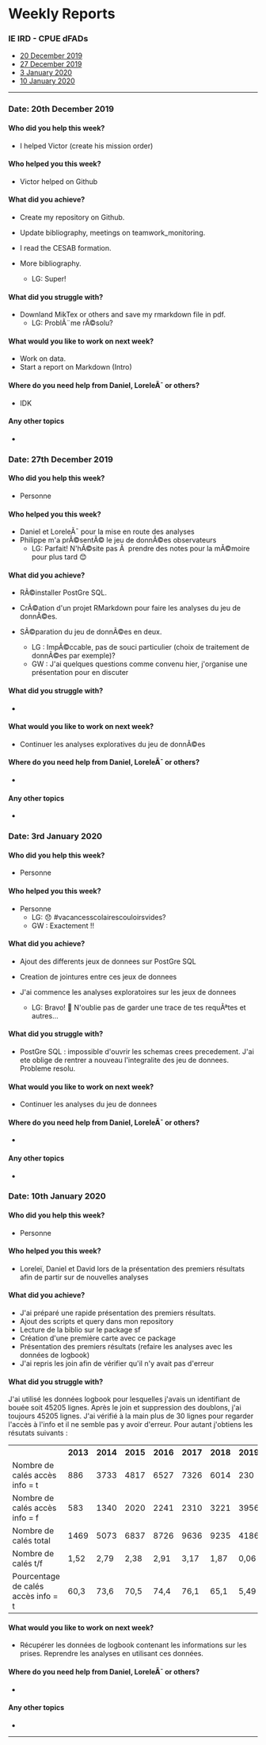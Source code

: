 # Weekly Reports

### IE IRD - CPUE dFADs
* [20 December 2019](#date-20th-december-2019)
* [27 December 2019](#date-27th-december-2019)
* [3 January 2020](#date-3rd-january-2020)
* [10 January 2020](#date-10th-january-2020)


-------------------------------------------------------------------
### Date: 20th December 2019


#### Who did you help this week?

* I helped Victor (create his mission order)

#### Who helped you this week?

* Victor helped on Github

#### What did you achieve?

* Create my repository on Github.
* Update bibliography, meetings on teamwork_monitoring.
* I read the CESAB formation.
* More bibliography.

  * LG: Super!

#### What did you struggle with?

* Downland MikTex or others and save my rmarkdown file in pdf.
  * LG: ProblÃ¨me rÃ©solu?

#### What would you like to work on next week?

* Work on data.
* Start a report on Markdown (Intro)

#### Where do you need help from Daniel, LoreleÃ¯ or others?

* IDK

#### Any other topics

* 

### Date: 27th December 2019


#### Who did you help this week?

* Personne

#### Who helped you this week?

* Daniel et LoreleÃ¯ pour la mise en route des analyses
* Philippe m'a prÃ©sentÃ© le jeu de donnÃ©es observateurs
  * LG: Parfait! N'hÃ©site pas Ã  prendre des notes pour la mÃ©moire pour plus tard :blush:

#### What did you achieve?

* RÃ©installer PostGre SQL.
* CrÃ©ation d'un projet RMarkdown pour faire les analyses du jeu de donnÃ©es.
* SÃ©paration du jeu de donnÃ©es en deux. 

  * LG : ImpÃ©ccable, pas de souci particulier (choix de traitement de donnÃ©es par exemple)?
  * GW : J'ai quelques questions comme convenu hier, j'organise une présentation pour en discuter

#### What did you struggle with?

* 

#### What would you like to work on next week?

* Continuer les analyses exploratives du jeu de donnÃ©es

#### Where do you need help from Daniel, LoreleÃ¯ or others?

* 

#### Any other topics

* 

### Date: 3rd January 2020


#### Who did you help this week?

* Personne

#### Who helped you this week?

* Personne
  * LG: :disappointed: #vacancesscolairescouloirsvides?
  * GW : Exactement !! 

#### What did you achieve?

* Ajout des differents jeux de donnees sur PostGre SQL
* Creation de jointures entre ces jeux de donnees
* J'ai commence les analyses exploratoires sur les jeux de donnees

  * LG: Bravo! :clap: N'oublie pas de garder une trace de tes requÃªtes et autres... 

#### What did you struggle with?

* PostGre SQL : impossible d'ouvrir les schemas crees precedement. J'ai ete oblige de rentrer a nouveau l'integralite des jeu de donnees. Probleme resolu.

#### What would you like to work on next week?

* Continuer les analyses du jeu de donnees

#### Where do you need help from Daniel, LoreleÃ¯ or others?

* 

#### Any other topics

* 

### Date: 10th January 2020


#### Who did you help this week?

* Personne

#### Who helped you this week?

* Loreleï, Daniel et David lors de la présentation des premiers résultats afin de partir sur de nouvelles analyses 

#### What did you achieve?

* J'ai préparé une rapide présentation des premiers résultats.  
* Ajout des scripts et query dans mon repository
* Lecture de la biblio sur le package sf
* Création d'une première carte avec ce package
* Présentation des premiers résultats (refaire les analyses avec les données de logbook)
* J'ai repris les join afin de vérifier qu'il n'y avait pas d'erreur

#### What did you struggle with?

J'ai utilisé les données logbook pour lesquelles j'avais un identifiant de bouée soit 45205 lignes. Après le join et suppression des doublons, j'ai toujours 45205 lignes. J'ai vérifié à la main plus de 30 lignes pour regarder l'accès à l'info et il ne semble pas y avoir d'erreur.
Pour autant j'obtiens les résutats suivants : 
<table>
	    <tr>
	        <th scope="col"> </th>
	        <th scope="col">2013</th>
         <th scope="col">2014</th>
         <th scope="col">2015</th>
	        <th scope="col">2016</th>
	        <th scope="col">2017</th>
	        <th scope="col">2018</th>
	        <th scope="col">2019</th>
	    </tr>
	    <tr>
	        <td>Nombre de calés accès info = t</td>
	        <td>886</td>
	        <td>3733</td>
	        <td>4817</td>
	        <td>6527</td>
	        <td>7326</td>
	        <td>6014</td>
	        <td>230</td>
	    </tr>
	    <tr>
	        <td>Nombre de calés accès info = f</td>
	        <td>583</td>
         <td>1340</td>
         <td>2020</td>
         <td>2241</td>
         <td>2310</td>
         <td>3221</td>
         <td>3956</td>
	    </tr>
 <tr>
	        <td>Nombre de calés total</td>
	        <td>1469</td>
         <td>5073</td>
         <td>6837</td>
         <td>8726</td>
         <td>9636</td>
         <td>9235</td>
         <td>4186</td>
  </tr>
  <tr>
	        <td>Nombre de calés t/f</td>
	        <td>1,52</td>
         <td>2,79</td>
         <td>2,38</td>
         <td>2,91</td>
         <td>3,17</td>
         <td>1,87</td>
         <td>0,06</td>
  </tr>
 <tr>
	        <td>Pourcentage de calés accès info = t</td>
	        <td>60,3</td>
         <td>73,6</td>
         <td>70,5</td>
         <td>74,4</td>
         <td>76,1</td>
         <td>65,1</td>
         <td>5,49</td>
  </tr>
	</table>

#### What would you like to work on next week?

* Récupérer les données de logbook contenant les informations sur les prises. Reprendre les analyses en utilisant ces données.

#### Where do you need help from Daniel, LoreleÃ¯ or others?

* 

#### Any other topics

* 

-------------------------------------------------------------------

